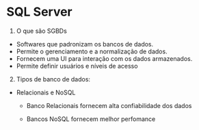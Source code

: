 # SQL Server

1. O que são SGBDs

- Softwares que padronizam os bancos de dados.
- Permite o gerenciamento e a normalização de dados.
- Fornecem uma UI para interação com os dados armazenados.
- Permite definir usuários e níveis de acesso

2. Tipos de banco de dados:

- Relacionais e NoSQL

  - Banco Relacionais fornecem alta confiabilidade dos dados

  - Bancos NoSQL fornecem melhor perfomance
